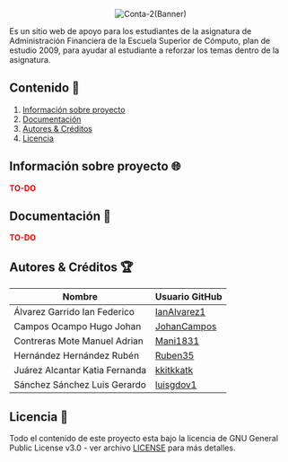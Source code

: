 <div align="center">

  ![Conta-2(Banner)](https://user-images.githubusercontent.com/30848819/76373675-b7091200-6306-11ea-86bf-fd74a8d6c911.jpg)

</div>

Es un sitio web de apoyo para los estudiantes de la asignatura de Administración Financiera de la Escuela Superior de Cómputo, plan de estudio 2009, para ayudar al estudiante a reforzar los temas dentro de la asignatura.

## Contenido :bookmark_tabs:
1. [Información sobre proyecto](https://github.com/Ruben35/Conta-2#informaci%C3%B3n-sobre-proyecto-globe_with_meridians)
2. [Documentación](https://github.com/Ruben35/Conta-2#documentaci%C3%B3n-book)
3. [Autores & Créditos](https://github.com/Ruben35/Conta-2#autores--cr%C3%A9ditos-trophy)
4. [Licencia](https://github.com/Ruben35/Conta-2#licencia-page_with_curl)

## Información sobre proyecto :globe_with_meridians:
 <div style="color: red"><b>TO-DO</b></div>

## Documentación :book:
 <div style="color: red"><b>TO-DO</b></div>
 
## Autores & Créditos :trophy:
|Nombre| Usuario GitHub |
|---|---|
|Álvarez Garrido Ian Federico|[IanAlvarez1](https://github.com/IanAlvarez1)|
|Campos Ocampo Hugo Johan|[JohanCampos](https://github.com/JohanCampos)
|Contreras Mote Manuel Adrian|[Mani1831](https://github.com/Mani1831)|
|Hernández Hernández Rubén|[Ruben35](https://github.com/Ruben35)
|Juárez Alcantar Katia Fernanda|[kkitkkatk](https://github.com/kkitkkatk)
|Sánchez Sánchez Luis Gerardo| [luisgdov1](https://github.com/luisgdov1)|

## Licencia :page_with_curl:
Todo el contenido de este proyecto esta bajo la licencia de GNU General Public License v3.0 - ver archivo [LICENSE](https://github.com/Ruben35/Conta-2/blob/master/LICENSE) para más detalles.
